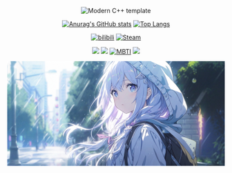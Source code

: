<div id="title" align=center>

![Modern C++ template][github-sub-title:img]

[![Anurag's GitHub stats](https://github-readme-stats.vercel.app/api?username=LanXiYaa&show_icons=true&&theme=cobalt)](https://github.com/LanXiYaa)
[![Top Langs](https://github-readme-stats.vercel.app/api/top-langs/?username=LanXiyaa&layout=compact)](https://github.com/LanXiYaa)

[![bilibili]( https://img.shields.io/badge/B站-404zero呀-FB7299)](https://space.bilibili.com/1890708787)
[![Steam]( https://img.shields.io/badge/Steam-404zero-2DA3E0)](https://steamcommunity.com/profiles/76561199186542923/)

![](https://img.shields.io/badge/讨厌-学习-F69D38) 
![](https://img.shields.io/badge/性格-内向-66CEF5) 
[![MBTI]( https://img.shields.io/badge/MBTI-INFP-5EDF4F)](https://www.16personalities.com/ch/档案/032f9c2557e3a)
![](https://img.shields.io/badge/爱好-二次元-E3ABCE)

</div>

![头像](image/头像.jpg)


[github-sub-title:img]: https://readme-typing-svg.herokuapp.com?font=Segoe+Script&center=true&lines=404zero.
